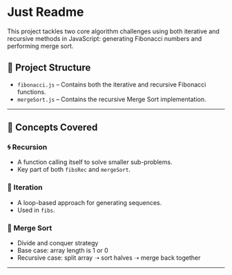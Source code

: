 # Just Readme 
This project tackles two core algorithm challenges using both iterative and recursive methods in JavaScript: generating Fibonacci numbers and performing merge sort.

## 📁 Project Structure

- `fibonacci.js` – Contains both the iterative and recursive Fibonacci functions.
- `mergeSort.js` – Contains the recursive Merge Sort implementation.

---

## 🧠 Concepts Covered

### 🌀 Recursion
- A function calling itself to solve smaller sub-problems.
- Key part of both `fibsRec` and `mergeSort`.

### 🔁 Iteration
- A loop-based approach for generating sequences.
- Used in `fibs`.

### 🧩 Merge Sort
- Divide and conquer strategy
- Base case: array length is 1 or 0
- Recursive case: split array ➝ sort halves ➝ merge back together

---
